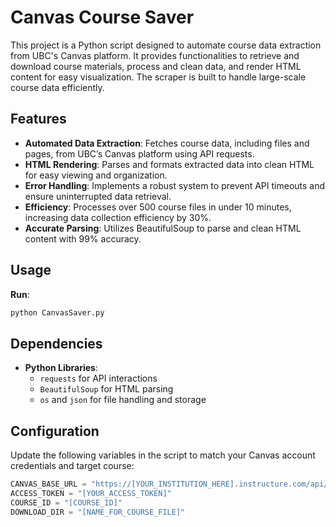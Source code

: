 # Canvas Course Saver

This project is a Python script designed to automate course data extraction from UBC's Canvas platform. It provides functionalities to retrieve and download course materials, process and clean data, and render HTML content for easy visualization. The scraper is built to handle large-scale course data efficiently.

## Features

- **Automated Data Extraction**: Fetches course data, including files and pages, from UBC’s Canvas platform using API requests.
- **HTML Rendering**: Parses and formats extracted data into clean HTML for easy viewing and organization.
- **Error Handling**: Implements a robust system to prevent API timeouts and ensure uninterrupted data retrieval.
- **Efficiency**: Processes over 500 course files in under 10 minutes, increasing data collection efficiency by 30%.
- **Accurate Parsing**: Utilizes BeautifulSoup to parse and clean HTML content with 99% accuracy.

## Usage  

**Run**: 
```bash
python CanvasSaver.py
```

## Dependencies

- **Python Libraries**:
  - `requests` for API interactions
  - `BeautifulSoup` for HTML parsing
  - `os` and `json` for file handling and storage

## Configuration

Update the following variables in the script to match your Canvas account credentials and target course:

```python
CANVAS_BASE_URL = "https://[YOUR_INSTITUTION_HERE].instructure.com/api/v1/"
ACCESS_TOKEN = "[YOUR_ACCESS_TOKEN]"
COURSE_ID = "[COURSE_ID]"
DOWNLOAD_DIR = "[NAME_FOR_COURSE_FILE]"
```
